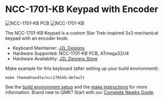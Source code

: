 # NCC-1701-KB Keypad with Encoder

![NCC-1701-KB PCB](https://i.imgur.com/aXFgH52.jpg)
![NCC-1701-KB](https://i.imgur.com/9hWyhcR.jpg)

The NCC-1701-KB Keypad is a custom Star Trek-inspired 3x3 mechanical keypad with an encoder knob.

* Keyboard Maintainer: [J2L Designs](https://github.com/jessel92)
* Hardware Supported: NCC-1701-KB PCB, ATmega32U4
* Hardware Availability: [J2L Designs Store](https://www.etsy.com/listing/752039967/ncc-1701-kb-custom-star-trek-inspired)

Make example for this keyboard (after setting up your build environment):

    make themadnoodle/ncc1701kb:default

See the [build environment setup](https://docs.qmk.fm/#/getting_started_build_tools) and the [make instructions](https://docs.qmk.fm/#/getting_started_make_guide) for more information. 
Brand new to QMK? Start with our [Complete Newbs Guide](https://docs.qmk.fm/#/newbs).
